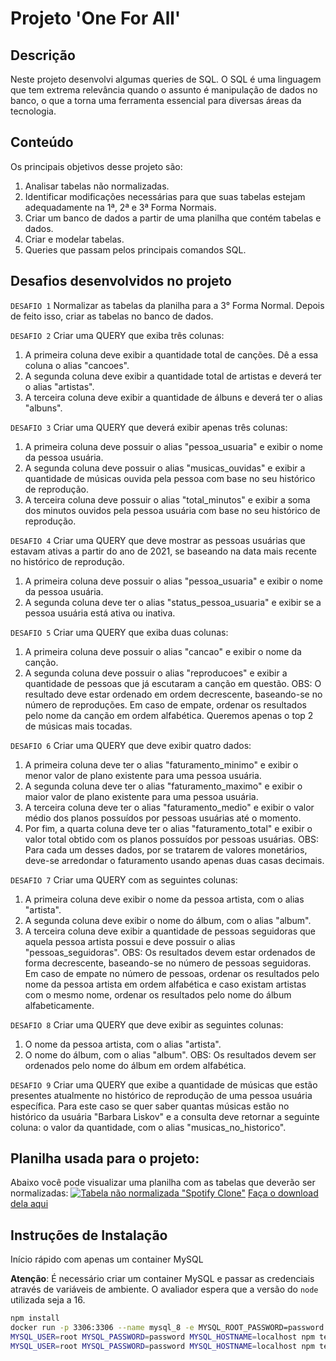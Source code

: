 # Projeto 'One For All'

## Descrição
Neste projeto desenvolvi algumas queries de SQL. O SQL é uma linguagem que tem extrema relevância quando o assunto é manipulação de dados no banco, o que a torna uma ferramenta essencial para diversas áreas da tecnologia.

## Conteúdo
Os principais objetivos desse projeto são:
1. Analisar tabelas não normalizadas.
2. Identificar modificações necessárias para que suas tabelas estejam adequadamente na 1ª, 2ª e 3ª Forma Normais.
3. Criar um banco de dados a partir de uma planilha que contém tabelas e dados.
4. Criar e modelar tabelas.
5. Queries que passam pelos principais comandos SQL.
   
## Desafios desenvolvidos no projeto

`DESAFIO 1` Normalizar as tabelas da planilha para a 3° Forma Normal.
 Depois de feito isso, criar as tabelas no banco de dados.
 
`DESAFIO 2` Criar uma QUERY que exiba três colunas:
1. A primeira coluna deve exibir a quantidade total de canções. Dê a essa coluna o alias "cancoes".
2. A segunda coluna deve exibir a quantidade total de artistas e deverá ter o alias "artistas".
3. A terceira coluna deve exibir a quantidade de álbuns e deverá ter o alias "albuns".

`DESAFIO 3` Criar uma QUERY que deverá exibir apenas três colunas:
1. A primeira coluna deve possuir o alias "pessoa_usuaria" e exibir o nome da pessoa usuária.
2. A segunda coluna deve possuir o alias "musicas_ouvidas" e exibir a quantidade de músicas ouvida pela pessoa com base no seu histórico de reprodução.
3. A terceira coluna deve possuir o alias "total_minutos" e exibir a soma dos minutos ouvidos pela pessoa usuária com base no seu histórico de reprodução.

`DESAFIO 4` Criar uma QUERY que deve mostrar as pessoas usuárias que estavam ativas a partir do ano de 2021, se baseando na data mais recente no histórico de reprodução.
1. A primeira coluna deve possuir o alias "pessoa_usuaria" e exibir o nome da pessoa usuária.
2. A segunda coluna deve ter o alias "status_pessoa_usuaria" e exibir se a pessoa usuária está ativa ou inativa.

`DESAFIO 5` Criar uma QUERY que exiba duas colunas:
1. A primeira coluna deve possuir o alias "cancao" e exibir o nome da canção.
2. A segunda coluna deve possuir o alias "reproducoes" e exibir a quantidade de pessoas que já escutaram a canção em questão.
OBS: O resultado deve estar ordenado em ordem decrescente, baseando-se no número de reproduções. Em caso de empate, ordenar os resultados pelo nome da canção em ordem alfabética. Queremos apenas o top 2 de músicas mais tocadas.

`DESAFIO 6` Criar uma QUERY que deve exibir quatro dados:
1. A primeira coluna deve ter o alias "faturamento_minimo" e exibir o menor valor de plano existente para uma pessoa usuária.
2. A segunda coluna deve ter o alias "faturamento_maximo" e exibir o maior valor de plano existente para uma pessoa usuária.
3. A terceira coluna deve ter o alias "faturamento_medio" e exibir o valor médio dos planos possuídos por pessoas usuárias até o momento.
4. Por fim, a quarta coluna deve ter o alias "faturamento_total" e exibir o valor total obtido com os planos possuídos por pessoas usuárias.
OBS: Para cada um desses dados, por se tratarem de valores monetários, deve-se arredondar o faturamento usando apenas duas casas decimais.

`DESAFIO 7` Criar uma QUERY com as seguintes colunas:
1. A primeira coluna deve exibir o nome da pessoa artista, com o alias "artista".
2. A segunda coluna deve exibir o nome do álbum, com o alias "album".
3. A terceira coluna deve exibir a quantidade de pessoas seguidoras que aquela pessoa artista possui e deve possuir o alias "pessoas_seguidoras".
OBS: Os resultados devem estar ordenados de forma decrescente, baseando-se no número de pessoas seguidoras. Em caso de empate no número de pessoas, ordenar os resultados pelo nome da pessoa artista em ordem alfabética e caso existam artistas com o mesmo nome, ordenar os resultados pelo nome do álbum alfabeticamente.

`DESAFIO 8` Criar uma QUERY que deve exibir as seguintes colunas:
1. O nome da pessoa artista, com o alias "artista".
2. O nome do álbum, com o alias "album".
OBS: Os resultados devem ser ordenados pelo nome do álbum em ordem alfabética.

`DESAFIO 9` Criar uma QUERY que exibe a quantidade de músicas que estão presentes atualmente no histórico de reprodução de uma pessoa usuária específica. Para este caso se quer saber quantas músicas estão no histórico da usuária "Barbara Liskov" e a consulta deve retornar a seguinte coluna: o valor da quantidade, com o alias "musicas_no_historico".
## Planilha usada para o projeto:
Abaixo você pode visualizar uma planilha com as tabelas que deverão ser normalizadas:
[![Tabela não normalizada "Spotify Clone"](./images/non-normalized-tables.png)](./SpotifyClone-Non-NormalizedTable.xlsx)
[Faça o download dela aqui](./SpotifyClone-Non-NormalizedTable.xlsx)

## Instruções de Instalação

Início rápido com apenas um container MySQL

**Atenção**: É necessário criar um container MySQL e passar as credenciais através de variáveis de ambiente. 
O avaliador espera que a versão do `node` utilizada seja a 16.

```bash
npm install
docker run -p 3306:3306 --name mysql_8 -e MYSQL_ROOT_PASSWORD=password --platform=linux/amd64 -d mysql:8.0.23 mysqld --default-authentication-plugin=mysql_native_password
MYSQL_USER=root MYSQL_PASSWORD=password MYSQL_HOSTNAME=localhost npm test # roda todos os testes
MYSQL_USER=root MYSQL_PASSWORD=password MYSQL_HOSTNAME=localhost npm test -- -t "01" # rodando apenas o teste do requisito 01
```
